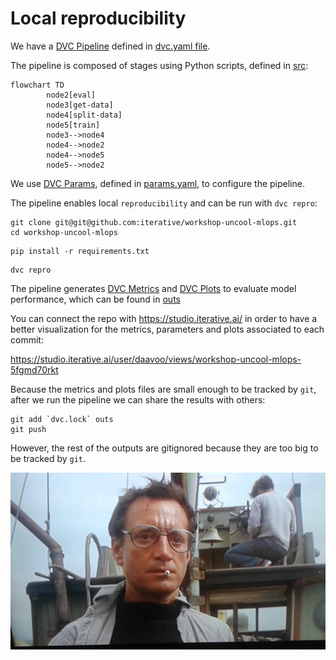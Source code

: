 # Local reproducibility

We have a [DVC Pipeline](https://dvc.org/doc/user-guide/project-structure/pipelines-files) defined in [dvc.yaml file](../dvc.yaml).

The pipeline is composed of stages using Python scripts, defined in [src](../src/):

```mermaid
flowchart TD
        node2[eval]
        node3[get-data]
        node4[split-data]
        node5[train]
        node3-->node4
        node4-->node2
        node4-->node5
        node5-->node2
```

We use [DVC Params](https://dvc.org/doc/command-reference/params), defined in [params.yaml](../params.yaml), to configure the pipeline.

The pipeline enables local `reproducibility` and can be run with `dvc repro`:

```console
git clone git@git@github.com:iterative/workshop-uncool-mlops.git
cd workshop-uncool-mlops
```

```console
pip install -r requirements.txt
```

```console
dvc repro
```


The pipeline generates [DVC Metrics](https://dvc.org/doc/command-reference/metrics) and [DVC Plots](https://dvc.org/doc/command-reference/plots) to evaluate model performance, which can be found in [outs](../outs)

You can connect the repo with https://studio.iterative.ai/ in order to have a better visualization for the metrics, parameters and plots associated to each commit:

https://studio.iterative.ai/user/daavoo/views/workshop-uncool-mlops-5fgmd70rkt

Because the metrics and plots files are small enough to be tracked by `git`, after we run the pipeline we can share the results with others:

```
git add `dvc.lock` outs
git push
```

However, the rest of the outputs are gitignored because they are too big to be tracked by `git`.

![Bigger Boat](./imgs/bigger-boat.jpg)
